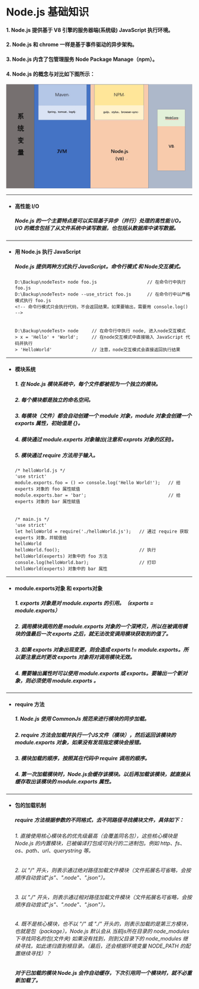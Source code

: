 # Node.js 基础知识
  #### 1. Node.js 提供基于 V8 引擎的服务器端(系统级) JavaScript 执行环境。
  #### 2. Node.js 和 chrome 一样是基于事件驱动的异步架构。
  #### 3. Node.js 内含了包管理服务 Node Package Manage（npm）。
  #### 4. Node.js 的概念与对比如下图所示：

  ![Node.js概念图](https://github.com/StRothschild/Front-End/blob/master/Node.js/resouces/Node.js%20%E2%80%94%20%E6%A6%82%E5%BF%B5.jpg?raw=true)




---
- #### 高性能 I/O
  ##### Node.js 的一个主要特点是可以实现基于异步（并行）处理的高性能 I/O。 I/O 的概念包括了从文件系统中读写数据，也包括从数据库中读写数据。





---
- #### 用 Node.js 执行 JavaScript
  ##### Node.js 提供两种方式执行 JavaScript。命令行模式 和 Node交互模式。
  ```
  D:\Backup\nodeTest> node foo.js                   // 在命令行中执行 foo.js
  D:\Backup\nodeTest> node --use_strict foo.js      // 在命令行中以严格模式执行 foo.js
  <!-- 命令行模式只会执行代码，不会返回结果。如果要输出，需要用 console.log() -->


  D:\Backup\nodeTest> node     // 在命令行中执行 node, 进入node交互模式
  > x = 'Hello' + 'World';     // 在node交互模式中直接输入 JavaScript 代码并执行
  > 'HelloWorld'               // 注意，node交互模式会直接返回执行结果
  ```







---
- #### 模块系统
  ##### 1. 在 Node.js 模块系统中，每个文件都被视为一个独立的模块。
  ##### 2. 每个模块都是独立的命名空间。
  ##### 3. 每模块（文件）都会自动创建一个 module 对象，module 对象会创建一个 exports 属性，初始值是 {}。
  ##### 4. 模块通过 module.experts 对象输出(注意和 exprots 对象的区别)。
  ##### 5. 模块通过 require 方法用于输入。

  ```
  /* helloWorld.js */
  'use strict'
  module.exports.foo = () => console.log('Hello World!');   // 给 experts 对象的 foo 属性赋值
  module.exports.bar = 'bar';                               // 给 experts 对象的 bar 属性赋值


  /* main.js */
  'use strict'
  let helloWorld = require('./helloWorld.js');   // 通过 require 获取 experts 对象，并赋值给
  helloWorld
  helloWorld.foo();                              // 执行 helloWorld(experts) 对象中的 foo 方法
  console.log(helloWorld.bar);                   // 打印 helloWorld(experts) 对象中的 bar 属性
  ```






---
- #### module.exports对象 和 exports对象
  ##### 1. exports 对象是对 module.exports 的引用。（exports = module.exports）
  ##### 2. 调用模块调用的是 module.exports 对象的一个深拷贝，所以在被调用模块的值最后一次 exports 之后，就无法改变调用模块获取到的值了。
  ##### 3. 如果 exports 对象出现变更，则会造成 exports != module.exports。所以要注意此时更改 exports 对象将对调用模块无效。
  ##### 4. 需要输出属性时可以使用 module.exports 或 exports。要输出一个新对象，则必须使用 module.exports 。







---
- #### require 方法
  ##### 1. Node.js 使用 CommonJs 规范来进行模块的同步加载。
  ##### 2. require 方法会加载并执行一个JS文件（模块），然后返回该模块的 module.exports 对象，如果没有发现指定模块会报错。
  ##### 3. 模块加载的顺序，按照其在代码中 require 调用的顺序。
  ##### 4. 第一次加载模块时，Node.js会缓存该模块。以后再加载该模块，就直接从缓存取出该模块的 module.exports 属性。







---
- #### 包的加载机制
  ##### require 方法根据参数的不同格式，去不同路径寻找模块文件，具体如下：

  ###### 1. 直接使用核心模块名的优先级最高（会覆盖同名包），这些核心模块是 Node.js 的内置模块，已被编译打包成可执行的二进制包。例如 http、fs、os、path、url、querystring 等。
  ###### 2. 以 "/" 开头，则表示通过绝对路径加载文件模块（文件拓展名可省略，会按顺序自动尝试".js"、".node"、".json"）。
  ###### 3. 以 "./" 开头，则表示通过相对路径加载文件模块（文件拓展名可省略，会按顺序自动尝试".js"、".node"、".json"）。
  ###### 4. 既不是核心模块，也不以 "/" 或 "./" 开头的，则表示加载的是第三方模块，也就是包（package）。Node.js 默认会从 当前js所在目录的 node_modules 下寻找同名的包(文件夹) 如果没有找到，则到父目录下的 node_modules 继续寻找，如此递归直到根目录。（最后，还会根据环境变量 NODE_PATH 的配置继续寻找）？


  ##### 对于已加载的模块 Node.js 会作自动缓存，下次引用同一个模块时，就不必重新加载了。
